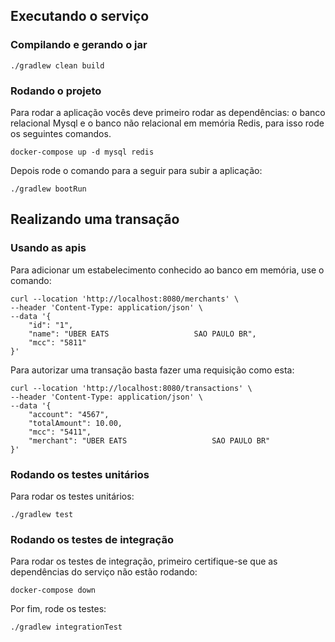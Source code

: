 ## Executando o serviço

### Compilando e gerando o jar

```
./gradlew clean build
```


### Rodando o projeto
Para rodar a aplicação vocês deve primeiro rodar as dependências: o banco relacional Mysql e o 
banco não relacional em memória Redis, para isso rode os seguintes comandos.

```
docker-compose up -d mysql redis
```

Depois rode o comando para a seguir para subir a aplicação:

```
./gradlew bootRun
```


## Realizando uma transação

### Usando as apis

Para adicionar um estabelecimento conhecido ao banco em memória, use o comando:

```
curl --location 'http://localhost:8080/merchants' \
--header 'Content-Type: application/json' \
--data '{
	"id": "1",
	"name": "UBER EATS                   SAO PAULO BR",
	"mcc": "5811"
}'
```

Para autorizar uma transação basta fazer uma requisição como esta:

```
curl --location 'http://localhost:8080/transactions' \
--header 'Content-Type: application/json' \
--data '{
	"account": "4567",
	"totalAmount": 10.00,
	"mcc": "5411",
	"merchant": "UBER EATS                   SAO PAULO BR"
}'
```


### Rodando os testes unitários
Para rodar os testes unitários:

```
./gradlew test
```

### Rodando os testes de integração
Para rodar os testes de integração, primeiro certifique-se que as dependências do serviço não estão rodando:

```
docker-compose down
```

Por fim, rode os testes:

```
./gradlew integrationTest
```
